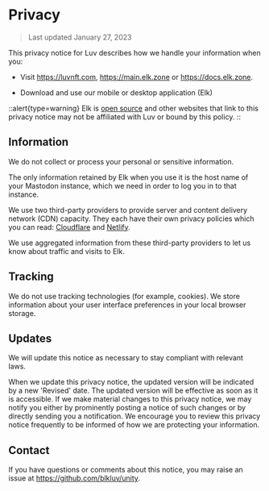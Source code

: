 # Privacy

> Last updated January 27, 2023

This privacy notice for Luv describes how we handle your information when you:

- Visit https://luvnft.com, https://main.elk.zone or https://docs.elk.zone.

- Download and use our mobile or desktop application (Elk)

::alert{type=warning}
Elk is [open source](https://github.com/blkluv/unity) and other websites that link to this privacy notice may not be affiliated with Luv or bound by this policy.
::

## Information

We do not collect or process your personal or sensitive information.

The only information retained by Elk when you use it is the host name of your Mastodon instance, which we need in order to log you in to that instance.

We use two third-party providers to provide server and content delivery network (CDN) capacity. They each have their own privacy policies which you can read: [Cloudflare](https://www.cloudflare.com/privacypolicy/) and [Netlify](https://www.netlify.com/privacy/).

We use aggregated information from these third-party providers to let us know about traffic and visits to Elk.

## Tracking

We do not use tracking technologies (for example, cookies). We store information about your user interface preferences in your local browser storage.

## Updates

We will update this notice as necessary to stay compliant with relevant laws.

When we update this privacy notice, the updated version will be indicated by a new 'Revised' date. The updated version will be effective as soon as it is accessible. If we make material changes to this privacy notice, we may notify you either by prominently posting a notice of such changes or by directly sending you a notification. We encourage you to review this privacy notice frequently to be informed of how we are protecting your information.

## Contact

If you have questions or comments about this notice, you may raise an issue at https://github.com/blkluv/unity.

